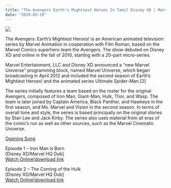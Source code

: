 ```yaml
---
title: "The Avengers Earth's Mightiest Heroes In Tamil Disney XD | Marvel HQ Dub -Tamiltvtoon"
date: "2019-03-19"
---
```


[![](https://4.bp.blogspot.com/-r9ec-H8_v6k/XGQjyysl7EI/AAAAAAAAAQ8/IyZAktNZSMksYAJYFLd_a5pSATpc5C0YACLcBGAs/s280/The_Avengers_Earth_s_Mightiest_Heroes_Season_1_2011_Custom_Cover-990x665.jpg)](https://4.bp.blogspot.com/-r9ec-H8_v6k/XGQjyysl7EI/AAAAAAAAAQ8/IyZAktNZSMksYAJYFLd_a5pSATpc5C0YACLcBGAs/s1600/The_Avengers_Earth_s_Mightiest_Heroes_Season_1_2011_Custom_Cover-990x665.jpg)

The Avengers: Earth’s Mightiest Heroes! is an American animated television series by Marvel Animation in cooperation with Film Roman, based on the Marvel Comics superhero team the Avengers. The show debuted on Disney XD and online in the fall of 2010, starting with a 20-part micro-series.  
  
Marvel Entertainment, LLC and Disney XD announced a “new Marvel Universe” programming block, named Marvel Universe, which began broadcasting in April 2012 and included the second season of Earth’s Mightiest Heroes! and the animated series Ultimate Spider-Man.\[2\]  
  
The series initially features a team based on the roster for the original Avengers, composed of Iron Man, Giant-Man, Hulk, Thor, and Wasp. The team is later joined by Captain America, Black Panther, and Hawkeye in the first season, and Ms. Marvel and Vision in the second season. In terms of overall tone and style, the series is based principally on the original stories by Stan Lee and Jack Kirby. The series also uses material from all eras of the comic’s run as well as other sources, such as the Marvel Cinematic Universe.

[Opening Song](https://gplinks.in/PLYF)

  
Episode 1 – Iron Man is Born  
\[Disney XD/Marvel HQ Dub\]  
[Watch Online|download link](https://gplinks.in/IsZt13fa)  
  
Episode 2 – The Coming of the Hulk  
\[Disney XD/Marvel HQ Dub\]  
[Watch Online|download link](https://gplinks.in/Kuvj)
